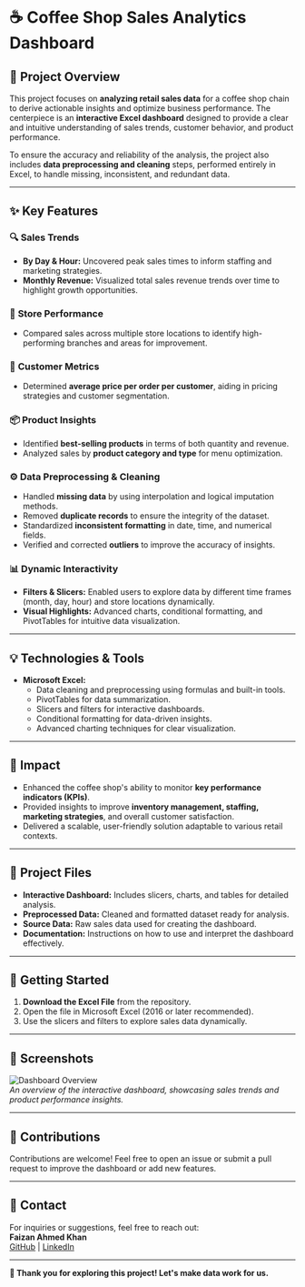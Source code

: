 # ☕ Coffee Shop Sales Analytics Dashboard  

## 📜 Project Overview  
This project focuses on **analyzing retail sales data** for a coffee shop chain to derive actionable insights and optimize business performance. The centerpiece is an **interactive Excel dashboard** designed to provide a clear and intuitive understanding of sales trends, customer behavior, and product performance.  

To ensure the accuracy and reliability of the analysis, the project also includes **data preprocessing and cleaning** steps, performed entirely in Excel, to handle missing, inconsistent, and redundant data.  

---

## ✨ Key Features  
### 🔍 **Sales Trends**  
- **By Day & Hour:** Uncovered peak sales times to inform staffing and marketing strategies.  
- **Monthly Revenue:** Visualized total sales revenue trends over time to highlight growth opportunities.  

### 📍 **Store Performance**  
- Compared sales across multiple store locations to identify high-performing branches and areas for improvement.  

### 👤 **Customer Metrics**  
- Determined **average price per order per customer**, aiding in pricing strategies and customer segmentation.  

### 📦 **Product Insights**  
- Identified **best-selling products** in terms of both quantity and revenue.  
- Analyzed sales by **product category and type** for menu optimization.  

### ⚙️ **Data Preprocessing & Cleaning**  
- Handled **missing data** by using interpolation and logical imputation methods.  
- Removed **duplicate records** to ensure the integrity of the dataset.  
- Standardized **inconsistent formatting** in date, time, and numerical fields.  
- Verified and corrected **outliers** to improve the accuracy of insights.  

### 📊 **Dynamic Interactivity**  
- **Filters & Slicers:** Enabled users to explore data by different time frames (month, day, hour) and store locations dynamically.  
- **Visual Highlights:** Advanced charts, conditional formatting, and PivotTables for intuitive data visualization.  

---

## 💡 Technologies & Tools  
- **Microsoft Excel:**  
  - Data cleaning and preprocessing using formulas and built-in tools.  
  - PivotTables for data summarization.  
  - Slicers and filters for interactive dashboards.  
  - Conditional formatting for data-driven insights.  
  - Advanced charting techniques for clear visualization.  

---

## 🌟 Impact  
- Enhanced the coffee shop's ability to monitor **key performance indicators (KPIs)**.  
- Provided insights to improve **inventory management, staffing, marketing strategies**, and overall customer satisfaction.  
- Delivered a scalable, user-friendly solution adaptable to various retail contexts.  

---

## 📂 Project Files  
- **Interactive Dashboard:** Includes slicers, charts, and tables for detailed analysis.  
- **Preprocessed Data:** Cleaned and formatted dataset ready for analysis.  
- **Source Data:** Raw sales data used for creating the dashboard.  
- **Documentation:** Instructions on how to use and interpret the dashboard effectively.  

---

## 🚀 Getting Started  
1. **Download the Excel File** from the repository.  
2. Open the file in Microsoft Excel (2016 or later recommended).  
3. Use the slicers and filters to explore sales data dynamically.  

---

## 📸 Screenshots  
![Dashboard Overview](https://via.placeholder.com/1024x512?text=Dashboard+Overview)  
*An overview of the interactive dashboard, showcasing sales trends and product performance insights.*  

---

## 🤝 Contributions  
Contributions are welcome! Feel free to open an issue or submit a pull request to improve the dashboard or add new features.  

---

## 📧 Contact  
For inquiries or suggestions, feel free to reach out:  
**Faizan Ahmed Khan**  
[GitHub](https://github.com/fayzankj) | [LinkedIn](https://www.linkedin.com/in/fayzankj/)  

---

**🎉 Thank you for exploring this project! Let's make data work for us.**  
